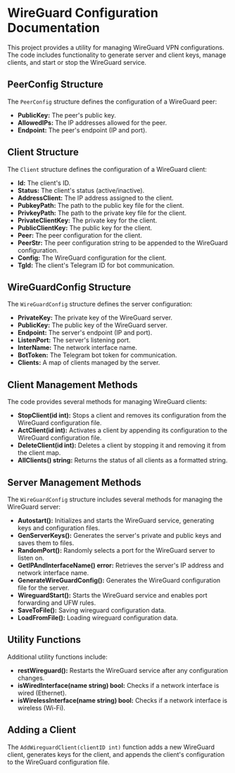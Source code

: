  <h1>WireGuard Configuration Documentation</h1>
    <p>This project provides a utility for managing WireGuard VPN configurations. The code includes functionality to generate server and client keys, manage clients, and start or stop the WireGuard service.</p>

   <h2>PeerConfig Structure</h2>
   <p>The <code>PeerConfig</code> structure defines the configuration of a WireGuard peer:</p>
   <ul>
       <li><strong>PublicKey:</strong> The peer's public key.</li>
       <li><strong>AllowedIPs:</strong> The IP addresses allowed for the peer.</li>
       <li><strong>Endpoint:</strong> The peer's endpoint (IP and port).</li>
   </ul>

   <h2>Client Structure</h2>
   <p>The <code>Client</code> structure defines the configuration of a WireGuard client:</p>
   <ul>
       <li><strong>Id:</strong> The client's ID.</li>
       <li><strong>Status:</strong> The client's status (active/inactive).</li>
       <li><strong>AddressClient:</strong> The IP address assigned to the client.</li>
       <li><strong>PubkeyPath:</strong> The path to the public key file for the client.</li>
       <li><strong>PrivkeyPath:</strong> The path to the private key file for the client.</li>
       <li><strong>PrivateClientKey:</strong> The private key for the client.</li>
       <li><strong>PublicClientKey:</strong> The public key for the client.</li>
       <li><strong>Peer:</strong> The peer configuration for the client.</li>
       <li><strong>PeerStr:</strong> The peer configuration string to be appended to the WireGuard configuration.</li>
       <li><strong>Config:</strong> The WireGuard configuration for the client.</li>
       <li><strong>TgId:</strong> The client's Telegram ID for bot communication.</li>
   </ul>

   <h2>WireGuardConfig Structure</h2>
   <p>The <code>WireGuardConfig</code> structure defines the server configuration:</p>
   <ul>
       <li><strong>PrivateKey:</strong> The private key of the WireGuard server.</li>
       <li><strong>PublicKey:</strong> The public key of the WireGuard server.</li>
       <li><strong>Endpoint:</strong> The server's endpoint (IP and port).</li>
       <li><strong>ListenPort:</strong> The server's listening port.</li>
       <li><strong>InterName:</strong> The network interface name.</li>
       <li><strong>BotToken:</strong> The Telegram bot token for communication.</li>
       <li><strong>Clients:</strong> A map of clients managed by the server.</li>
   </ul>

   <h2>Client Management Methods</h2>
   <p>The code provides several methods for managing WireGuard clients:</p>
   <ul>
       <li><strong>StopClient(id int):</strong> Stops a client and removes its configuration from the WireGuard configuration file.</li>
       <li><strong>ActClient(id int):</strong> Activates a client by appending its configuration to the WireGuard configuration file.</li>
       <li><strong>DeleteClient(id int):</strong> Deletes a client by stopping it and removing it from the client map.</li>
       <li><strong>AllClients() string:</strong> Returns the status of all clients as a formatted string.</li>
   </ul>

   <h2>Server Management Methods</h2>
   <p>The <code>WireGuardConfig</code> structure includes several methods for managing the WireGuard server:</p>
   <ul>
       <li><strong>Autostart():</strong> Initializes and starts the WireGuard service, generating keys and configuration files.</li>
       <li><strong>GenServerKeys():</strong> Generates the server's private and public keys and saves them to files.</li>
       <li><strong>RandomPort():</strong> Randomly selects a port for the WireGuard server to listen on.</li>
       <li><strong>GetIPAndInterfaceName() error:</strong> Retrieves the server's IP address and network interface name.</li>
       <li><strong>GenerateWireGuardConfig():</strong> Generates the WireGuard configuration file for the server.</li>
       <li><strong>WireguardStart():</strong> Starts the WireGuard service and enables port forwarding and UFW rules.</li>
       <li><strong>SaveToFile():</strong> Saving wireguard configuration data.</li>
       <li><strong>LoadFromFile():</strong> Loading wireguard configuration data.</li>

   </ul>

   <h2>Utility Functions</h2>
   <p>Additional utility functions include:</p>
   <ul>
       <li><strong>restWireguard():</strong> Restarts the WireGuard service after any configuration changes.</li>
       <li><strong>isWiredInterface(name string) bool:</strong> Checks if a network interface is wired (Ethernet).</li>
       <li><strong>isWirelessInterface(name string) bool:</strong> Checks if a network interface is wireless (Wi-Fi).</li>
   </ul>

   <h2>Adding a Client</h2>
   <p>The <code>AddWireguardClient(clientID int)</code> function adds a new WireGuard client, generates keys for the client, and appends the client's configuration to the WireGuard configuration file.</p>
